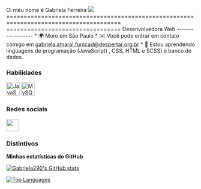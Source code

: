 Oi meu nome é Gabriela Ferreira ![](https://user-images.githubusercontent.com/18350557/176309783-0785949b-9127-417c-8b55-ab5a4333674e.gif) ======================================================================================= ================================= Desenvolvedora Web ------------------ * 🌍 Moro em São Paulo * ✉️ Você pode entrar em contato comigo em [gabriela.amaral.fumcad@despertar.org.br](mailto:gabriela.amaral.fumcad@despertar.org.br)[](mailto:gabriela.amaral.fumcad@despertar.org.br) * 🧠 Estou aprendendo linguagens de programação (JavaScript) , CSS, HTML e SCSS) e banco de dados.

### Habilidades


<p align="left">
<a href="https://developer.mozilla.org/en-US/docs/Web/JavaScript" target="_blank" rel="noreferrer"><img src="https://raw.githubusercontent.com/danielcranney/readme-generator/main/public/icons/skills/javascript-colored.svg" width="36" height="36" alt="JavaScript" / ></a> <a href="https://www.mysql.com/" target="_blank" rel="noreferrer"><img src="https://raw.githubusercontent.com/danielcranney/readme-generator/main/public/icons/skills/mysql-colored.svg" width="36" height="36" alt="MySQL" />
</a>
</p>


### Redes sociais

<p align="left"> <a href="https://www.github.com/Gabriela290" target="_blank" rel="noreferrer"><img src="https://raw.githubusercontent.com/danielcranney/readme-generator/main/public/icons/socials/github.svg" width="32" height="32" /></a> </p>

### Distintivos

<b>Minhas estatísticas do GitHub</b>

<a href="http://www.github.com/Gabriela290"><img src="https://github-readme-stats.vercel.app/api?username=Gabriela290&show_icons=true&hide=&count_private=true&title_color=0891b2&text_color=ffffff&icon_color=6366f1&bg_color=00000 0&hide_border=true&show_icons=true" alt="Gabriela290's GitHub stats" /></a>

<a href="https://github.com/Gabriela290" align="left"><img src="https://github-readme-stats.vercel.app/api/top-langs/?username=Gabriela290&langs_count=10&title_color=0891b2&text_color=ffffff&icon_color=6366f1&bg_color=000000&h ide_border=true&locale=en&custom_title=Top%20%Languages" alt="Top Languages" /></a>
